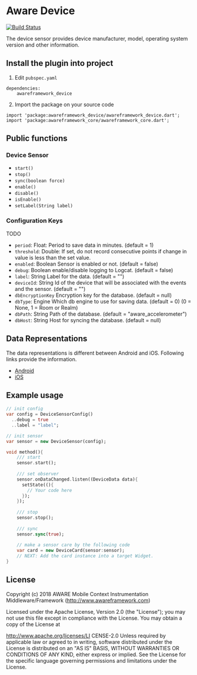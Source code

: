 # Aware Device

[![Build Status](https://travis-ci.org/awareframework/awareframework_device.svg?branch=master)](https://travis-ci.org/awareframework/awareframework_device)

The device sensor provides device manufacturer, model, operating system version and other information.

## Install the plugin into project
1. Edit `pubspec.yaml`
```
dependencies:
    awareframework_device
```

2. Import the package on your source code
```
import 'package:awareframework_device/awareframework_device.dart';
import 'package:awareframework_core/awareframework_core.dart';
```

## Public functions
### Device Sensor
- `start()`
- `stop()` 
- `sync(boolean force)`
- `enable()`
- `disable()`
- `isEnable()`
- `setLabel(String label)`

### Configuration Keys
TODO
- `period`: Float: Period to save data in minutes. (default = 1)
- `threshold`: Double: If set, do not record consecutive points if change in value is less than the set value.
- `enabled`: Boolean Sensor is enabled or not. (default = false)
- `debug`: Boolean enable/disable logging to Logcat. (default = false)
- `label`: String Label for the data. (default = "")
- `deviceId`: String Id of the device that will be associated with the events and the sensor. (default = "")
- `dbEncryptionKey` Encryption key for the database. (default = null)
- `dbType`: Engine Which db engine to use for saving data. (default = 0) (0 = None, 1 = Room or Realm)
- `dbPath`: String Path of the database. (default = "aware_accelerometer")
- `dbHost`: String Host for syncing the database. (default = null)

## Data Representations
The data representations is different between Android and iOS. Following links provide the information.
- [Android](https://github.com/awareframework/com.awareframework.android.sensor.device)
- [iOS](https://github.com/awareframework/com.awareframework.ios.sensor.device)

## Example usage
```dart
// init config
var config = DeviceSensorConfig()
  ..debug = true
  ..label = "label";

// init sensor
var sensor = new DeviceSensor(config);

void method(){
    /// start 
    sensor.start();
    
    /// set observer
    sensor.onDataChanged.listen((DeviceData data){
      setState((){
        // Your code here
      });
    });
    
    /// stop
    sensor.stop();
    
    /// sync
    sensor.sync(true);  
    
    // make a sensor care by the following code
    var card = new DeviceCard(sensor:sensor);
    // NEXT: Add the card instance into a target Widget.
}

```

## License
Copyright (c) 2018 AWARE Mobile Context Instrumentation Middleware/Framework (http://www.awareframework.com)

Licensed under the Apache License, Version 2.0 (the "License"); you may not use this file except in compliance with the License. You may obtain a copy of the License at

http://www.apache.org/licenses/LI
CENSE-2.0 Unless required by applicable law or agreed to in writing, software distributed under the License is distributed on an "AS IS" BASIS, WITHOUT WARRANTIES OR CONDITIONS OF ANY KIND, either express or implied. See the License for the specific language governing permissions and limitations under the License.
